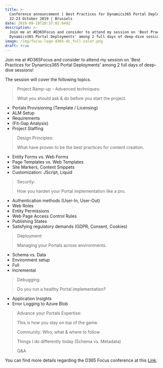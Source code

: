 ```yaml
---
title: >-
  Conference announcement | Best Practices for Dynamics365 Portal Deployments |
  22-23 October 2019 | Brussels
date: 2019-09-18T20:37:02.649Z
description: >-
  Join me at #D365Focus and consider to attend my session on 'Best Practices for
  Dynamics365 Portal Deployments' among 2 full days of deep-dive sessions! 
image: /img/focus-logo-d365-dc_full-color.png
draft: true
---
```

Join me at #D365Focus and consider to attend my session on 'Best Practices for Dynamics365 Portal Deployments' among 2 full days of deep-dive sessions! 

The session will cover the following topics.

> Project Ramp-up - Advanced techniques:
>
> What you should ask & do before you start the project.

* Portals Provisioning (Template / Licensing)
* ALM Setup
* Requirements
* (Fit-Gap Analysis)
* Project Staffing



> Design Principles:
>
> What have proven to be the best practices for content creation.

* Entity Forms vs. Web Forms
* Page Templates vs. Web Templates
* Site Markers, Content Snippets
* Customization: JScript, Liquid

> Security:
>
> How you harden your Portal implementation like a pro.

* Authentication methods (User-In, User-Out)
* Web Roles
* Entity Permissions
* Web Page Access Control Rules
* Publishing States
* Satisfying regulatory demands (GDPR, Consent, Cookies)



> Deployment:
>
> Managing your Portals across environments.

* Schema vs. Data
* Environment setup
* Full
* Incremental



> Debugging:
>
> Do you run a healthy Portal implementation?

* Application Insights
* Error Logging to Azure Blob

> Advance your Portals Expertise:
>
> This is how you stay on top of the game.
>
> Community: Who, what & where to follow
>
> Things I do differently today (Schema vs. Metadata)
>
> Q&A



You can find more details regarding the D365 Focus conference at this [Link](https://www.ugfocus.com/home?utm_source=Speaker&utm_medium=social%20media&utm_campaign=D365Focus).
